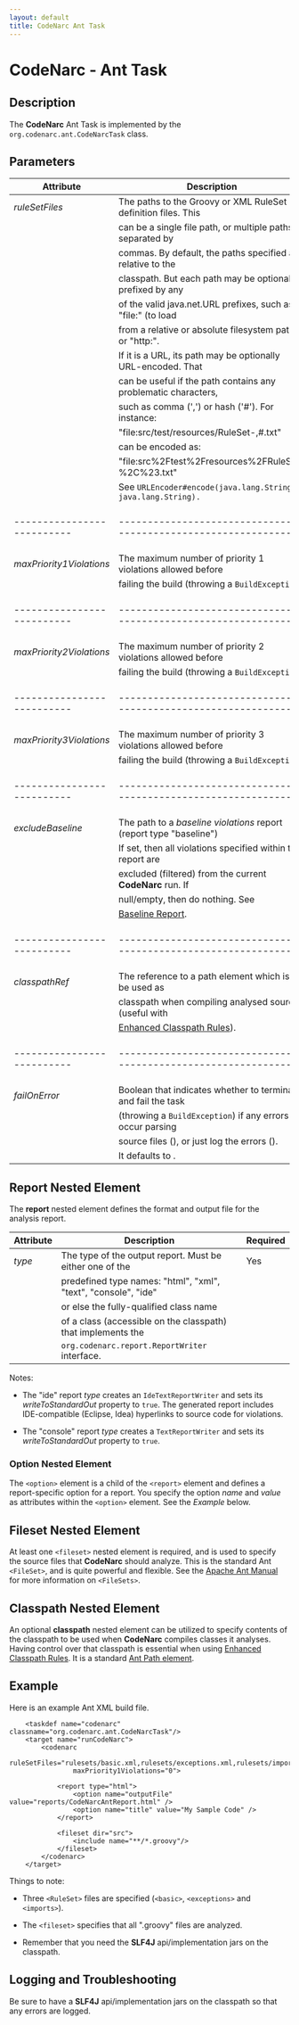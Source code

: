 ```yaml
---
layout: default
title: CodeNarc Ant Task
---
```

# CodeNarc - Ant Task

## Description

The **CodeNarc** Ant Task is implemented by the `org.codenarc.ant.CodeNarcTask` class.

## Parameters

| Attribute                | Description                                                    | Required               |
|--------------------------|----------------------------------------------------------------|------------------------|
| *ruleSetFiles*           | The paths to the Groovy or XML RuleSet definition files. This  | YES                    |
|                          | can be a single file path, or  multiple paths separated by     |                        |
|                          | commas. By default, the paths specified are relative to the    |                        |
|                          | classpath. But each path may be optionally prefixed by any     |                        |
|                          | of the valid java.net.URL prefixes, such as "file:" (to load   |                        |
|                          | from a relative or absolute filesystem path), or "http:".      |                        |
|                          | If it is a URL, its path may be optionally URL-encoded. That   |                        |
|                          | can be useful if the path contains any problematic characters, |                        |
|                          | such as comma (',') or hash ('#'). For instance:               |                        |
|                          |    "file:src/test/resources/RuleSet-,#.txt"                    |                        |
|                          | can be encoded as:                                             |                        |
|                          |    "file:src%2Ftest%2Fresources%2FRuleSet-%2C%23.txt"          |                        |
|                          | See `URLEncoder#encode(java.lang.String, java.lang.String).`   |                        |
|--------------------------|----------------------------------------------------------------|------------------------|
| *maxPriority1Violations* | The maximum number of priority 1 violations allowed before     | NO                     |
|                          | failing the build (throwing a `BuildException`).               |                        |
|--------------------------|----------------------------------------------------------------|------------------------|
| *maxPriority2Violations* | The maximum number of priority 2 violations allowed before     | NO                     |
|                          | failing the build (throwing a `BuildException`).               |                        |
|--------------------------|----------------------------------------------------------------|------------------------|
| *maxPriority3Violations* | The maximum number of priority 3 violations allowed before     | NO                     |
|                          | failing the build (throwing a `BuildException`).               |                        |
|--------------------------|----------------------------------------------------------------|------------------------|
| *excludeBaseline*        | The path to a *baseline violations* report (report type "baseline")| NO                 |
|                          | If set, then all violations specified within that report are   |                        |
|                          | excluded (filtered) from the current **CodeNarc** run. If      |                        |
|                          | null/empty, then do nothing. See                               |                        |
|                          | [Baseline Report](./codenarc-BaselineXmlReportWriter.html).    |                        |
|--------------------------|----------------------------------------------------------------|------------------------|
| *classpathRef*           | The reference to a path element which is to be used as         | NO                     |
|                          | classpath when compiling analysed sources (useful with         |                        |
|                          | [Enhanced Classpath Rules](./codenarc-enhanced-classpath-rules.html)). |                |
|--------------------------|----------------------------------------------------------------|------------------------|
| *failOnError*            | Boolean that indicates whether to terminate and fail the task  | NO                     |
|                          | (throwing a `BuildException`) if any errors occur parsing      |                        |
|                          | source files (<true>), or just log  the errors (<false>).      |                        |
|                          | It defaults to <false>.                                        |                        |


## Report Nested Element

The **report** nested element defines the format and output file for the analysis report.

| Attribute            | Description                                                    | Required               |
|----------------------|----------------------------------------------------------------|------------------------|
| *type*               | The type of the output report. Must be either one of the       | Yes                    |
|                      | predefined type names: "html", "xml", "text", "console", "ide" |                        |
|                      | or else the fully-qualified class name                         |                        |
|                      | of a class (accessible on the classpath) that implements the   |                        |
|                      | `org.codenarc.report.ReportWriter` interface.                  |                        |

Notes:

  * The "ide" report *type* creates an `IdeTextReportWriter` and sets its *writeToStandardOut* property to `true`.
    The generated report includes IDE-compatible (Eclipse, Idea) hyperlinks to source code for violations.

  * The "console" report *type* creates a `TextReportWriter` and sets its *writeToStandardOut* property to `true`.


### Option Nested Element

The `<option>` element is a child of the `<report>` element and defines a
report-specific option for a report. You specify the option *name* and *value* as attributes
within the `<option>` element. See the *Example* below.


## Fileset Nested Element

At least one `<fileset>` nested element is required, and is used to specify the source files that
**CodeNarc** should analyze. This is the standard Ant `<FileSet>`, and is quite powerful and flexible.
See the [Apache Ant Manual](http://ant.apache.org/manual/index.html) for more information on `<FileSets>`.


## Classpath Nested Element

An optional **classpath** nested element can be utilized to specify contents of the classpath to be used when
**CodeNarc** compiles classes it analyses. Having control over that classpath is essential when using
[Enhanced Classpath Rules](./codenarc-enhanced-classpath-rules.html). It is a standard
[Ant Path element](https://ant.apache.org/manual/using.html#path).


## Example

Here is an example Ant XML build file.

```
    <taskdef name="codenarc" classname="org.codenarc.ant.CodeNarcTask"/>
    <target name="runCodeNarc">
        <codenarc
                ruleSetFiles="rulesets/basic.xml,rulesets/exceptions.xml,rulesets/imports.xml"
                maxPriority1Violations="0">
    
            <report type="html">
                <option name="outputFile" value="reports/CodeNarcAntReport.html" />
                <option name="title" value="My Sample Code" />
            </report>
    
            <fileset dir="src">
                <include name="**/*.groovy"/>
            </fileset>
        </codenarc>
    </target>
```

Things to note:

  * Three `<RuleSet>` files are specified (`<basic>`, `<exceptions>` and `<imports>`).

  * The `<fileset>` specifies that all ".groovy" files are analyzed.

  * Remember that you need the **SLF4J** api/implementation jars on the classpath.


## Logging and Troubleshooting

Be sure to have a **SLF4J** api/implementation jars on the classpath so that any errors are logged.

